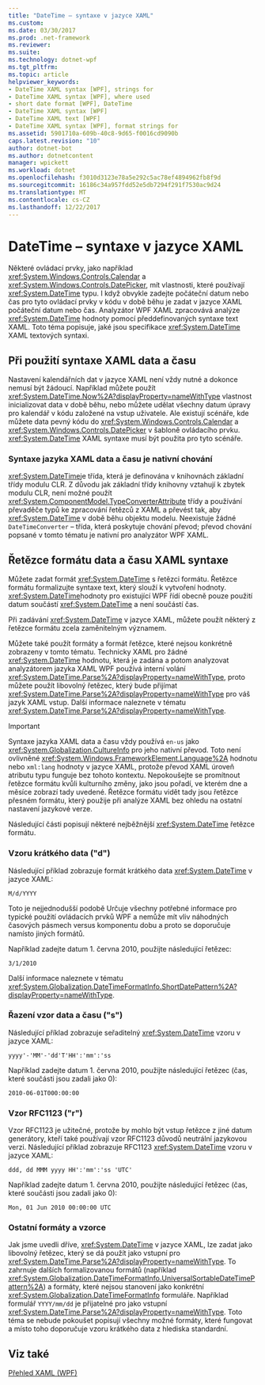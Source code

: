 ```yaml
---
title: "DateTime – syntaxe v jazyce XAML"
ms.custom: 
ms.date: 03/30/2017
ms.prod: .net-framework
ms.reviewer: 
ms.suite: 
ms.technology: dotnet-wpf
ms.tgt_pltfrm: 
ms.topic: article
helpviewer_keywords:
- DateTime XAML syntax [WPF], strings for
- DateTime XAML syntax [WPF], where used
- short date format [WPF], DateTime
- DateTime XAML syntax [WPF]
- DateTime XAML text [WPF]
- DateTime XAML syntax [WPF], format strings for
ms.assetid: 5901710a-609b-40c8-9d65-f0016cd9090b
caps.latest.revision: "10"
author: dotnet-bot
ms.author: dotnetcontent
manager: wpickett
ms.workload: dotnet
ms.openlocfilehash: f3010d3123e78a5e292c5ac78ef4894962fb8f9d
ms.sourcegitcommit: 16186c34a957fdd52e5db7294f291f7530ac9d24
ms.translationtype: MT
ms.contentlocale: cs-CZ
ms.lasthandoff: 12/22/2017
---
```

# <a name="datetime-xaml-syntax"></a>DateTime – syntaxe v jazyce XAML
Některé ovládací prvky, jako například <xref:System.Windows.Controls.Calendar> a <xref:System.Windows.Controls.DatePicker>, mít vlastnosti, které používají <xref:System.DateTime> typu. I když obvykle zadejte počáteční datum nebo čas pro tyto ovládací prvky v kódu v době běhu je zadat v jazyce XAML počáteční datum nebo čas. Analyzátor WPF XAML zpracovává analýze <xref:System.DateTime> hodnoty pomocí předdefinovaných syntaxe text XAML. Toto téma popisuje, jaké jsou specifikace <xref:System.DateTime> XAML textových syntaxi.  
  
  
<a name="where_datetime_xaml_syntax_is_used"></a>   
## <a name="when-to-use-datetime-xaml-syntax"></a>Při použití syntaxe XAML data a času  
 Nastavení kalendářních dat v jazyce XAML není vždy nutné a dokonce nemusí být žádoucí. Například můžete použít <xref:System.DateTime.Now%2A?displayProperty=nameWithType> vlastnost inicializovat data v době běhu, nebo můžete udělat všechny datum úpravy pro kalendář v kódu založené na vstup uživatele. Ale existují scénáře, kde můžete data pevný kódu do <xref:System.Windows.Controls.Calendar> a <xref:System.Windows.Controls.DatePicker> v šabloně ovládacího prvku. <xref:System.DateTime> XAML syntaxe musí být použita pro tyto scénáře.  
  
### <a name="datetime-xaml-syntax-is-a-native-behavior"></a>Syntaxe jazyka XAML data a času je nativní chování  
 <xref:System.DateTime>je třída, která je definována v knihovnách základní třídy modulu CLR. Z důvodu jak základní třídy knihovny vztahují k zbytek modulu CLR, není možné použít <xref:System.ComponentModel.TypeConverterAttribute> třídy a používání převaděče typů ke zpracování řetězců z XAML a převést tak, aby <xref:System.DateTime> v době běhu objektu modelu. Neexistuje žádné `DateTimeConverter` – třída, která poskytuje chování převod; převod chování popsané v tomto tématu je nativní pro analyzátor WPF XAML.  
  
<a name="format_strings_for_datetime_xaml_syntax"></a>   
## <a name="format-strings-for-datetime-xaml-syntax"></a>Řetězce formátu data a času XAML syntaxe  
 Můžete zadat formát <xref:System.DateTime> s řetězci formátu. Řetězce formátu formalizujte syntaxe text, který slouží k vytvoření hodnoty. <xref:System.DateTime>hodnoty pro existující WPF řídí obecně pouze použití datum součástí <xref:System.DateTime> a není součástí čas.  
  
 Při zadávání <xref:System.DateTime> v jazyce XAML, můžete použít některý z řetězce formátu zcela zaměnitelným významem.  
  
 Můžete také použít formáty a formát řetězce, které nejsou konkrétně zobrazeny v tomto tématu. Technicky XAML pro žádné <xref:System.DateTime> hodnotu, která je zadána a potom analyzovat analyzátorem jazyka XAML WPF používá interní volání <xref:System.DateTime.Parse%2A?displayProperty=nameWithType>, proto můžete použít libovolný řetězec, který bude přijímat <xref:System.DateTime.Parse%2A?displayProperty=nameWithType> pro váš jazyk XAML vstup. Další informace naleznete v tématu <xref:System.DateTime.Parse%2A?displayProperty=nameWithType>.  
  
> [!IMPORTANT]
>  Syntaxe jazyka XAML data a času vždy používá `en-us` jako <xref:System.Globalization.CultureInfo> pro jeho nativní převod. Toto není ovlivněné <xref:System.Windows.FrameworkElement.Language%2A> hodnotu nebo `xml:lang` hodnoty v jazyce XAML, protože převod XAML úroveň atributu typu funguje bez tohoto kontextu. Nepokoušejte se promítnout řetězce formátu kvůli kulturního změny, jako jsou pořadí, ve kterém dne a měsíce zobrazí tady uvedené. Řetězce formátu vidět tady jsou řetězce přesném formátu, který použije při analýze XAML bez ohledu na ostatní nastavení jazykové verze.  
  
 Následující části popisují některé nejběžnější <xref:System.DateTime> řetězce formátu.  
  
### <a name="short-date-pattern-d"></a>Vzoru krátkého data ("d")  
 Následující příklad zobrazuje formát krátkého data <xref:System.DateTime> v jazyce XAML:  
  
 `M/d/YYYY`  
  
 Toto je nejjednodušší podobě Určuje všechny potřebné informace pro typické použití ovládacích prvků WPF a nemůže mít vliv náhodných časových pásmech versus komponentu dobu a proto se doporučuje namísto jiných formátů.  
  
 Například zadejte datum 1. června 2010, použijte následující řetězec:  
  
 `3/1/2010`  
  
 Další informace naleznete v tématu <xref:System.Globalization.DateTimeFormatInfo.ShortDatePattern%2A?displayProperty=nameWithType>.  
  
### <a name="sortable-datetime-pattern-s"></a>Řazení vzor data a času ("s")  
 Následující příklad zobrazuje seřaditelný <xref:System.DateTime> vzoru v jazyce XAML:  
  
 `yyyy'-'MM'-'dd'T'HH':'mm':'ss`  
  
 Například zadejte datum 1. června 2010, použijte následující řetězec (čas, které součásti jsou zadali jako 0):  
  
 `2010-06-01T000:00:00`  
  
### <a name="rfc1123-pattern-r"></a>Vzor RFC1123 ("r")  
 Vzor RFC1123 je užitečné, protože by mohlo být vstup řetězce z jiné datum generátory, kteří také používají vzor RFC1123 důvodů neutrální jazykovou verzi. Následující příklad zobrazuje RFC1123 <xref:System.DateTime> vzoru v jazyce XAML:  
  
 `ddd, dd MMM yyyy HH':'mm':'ss 'UTC'`  
  
 Například zadejte datum 1. června 2010, použijte následující řetězec (čas, které součásti jsou zadali jako 0):  
  
 `Mon, 01 Jun 2010 00:00:00 UTC`  
  
### <a name="other-formats-and-patterns"></a>Ostatní formáty a vzorce  
 Jak jsme uvedli dříve, <xref:System.DateTime> v jazyce XAML, lze zadat jako libovolný řetězec, který se dá použít jako vstupní pro <xref:System.DateTime.Parse%2A?displayProperty=nameWithType>. To zahrnuje dalších formalizovanou formátů (například <xref:System.Globalization.DateTimeFormatInfo.UniversalSortableDateTimePattern%2A>) a formáty, které nejsou stanovení jako konkrétní <xref:System.Globalization.DateTimeFormatInfo> formuláře. Například formulář `YYYY/mm/dd` je přijatelné pro jako vstupní <xref:System.DateTime.Parse%2A?displayProperty=nameWithType>. Toto téma se nebude pokoušet popisují všechny možné formáty, které fungovat a místo toho doporučuje vzoru krátkého data z hlediska standardní.  
  
## <a name="see-also"></a>Viz také  
 [Přehled XAML (WPF)](../../../../docs/framework/wpf/advanced/xaml-overview-wpf.md)
